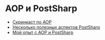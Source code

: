# AOP и PostSharp

* [Скринкаст по AOP](http://spbalt.net/content/Dmitri_Nesteruk_AOP.wmv)
* [Несколько полезных аспектов PostSharp](https://habrahabr.ru/post/62232/)
* [Мой опыт с AOP и PostSharp](https://habrahabr.ru/post/123222/)

